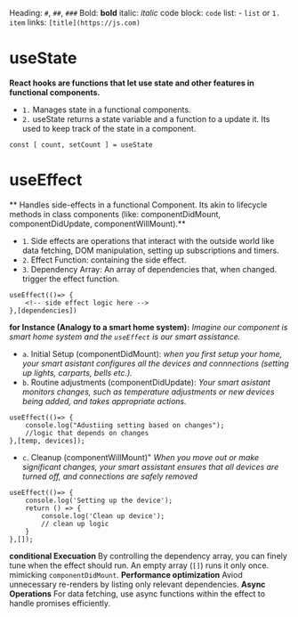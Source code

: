 
Heading: `#`, `##`, `###`
Bold: **bold**
italic: *italic*
code block: ``code``
list: - `list` or `1. item`
links: `[title](https://js.com)`


# useState
**React hooks are functions that let use state and other features in functional components.**
- `1.` Manages state in a functional components.
- `2.` useState returns a state variable and a function to a update it. Its used to keep track of the state in a component.

```
const [ count, setCount ] = useState
```
# useEffect
** Handles side-effects in a functional Component. Its akin to lifecycle methods in class components (like: componentDidMount, componentDidUpdate, componentWillMount).**
- `1`. Side effects are operations that interact with the outside world like data fetching, DOM manipulation, setting up subscriptions and timers. 
- `2`. Effect Function: containing the side effect.
- `3`. Dependency Array: An array of dependencies that, when changed. trigger the effect function. 

```
useEffect(()=> {
    <!-- side effect logic here -->
},[dependencies])
```
**for Instance (Analogy to a smart home system):** *Imagine our component is smart home system and the `useEffect` is our smart assistance.*
- `a`. Initial Setup (componentDidMount): 
*when you first setup your home, your smart asistant configures all the devices and connnections (setting up lights, carparts, bells etc.).*
- `b`. Routine adjustments (componentDidUpdate): 
*Your smart asistant monitors changes, such as temperature adjustments or new devices being added, and takes appropriate actions.*
```
useEffect(()=> {
    console.log("Adustiing setting based on changes");
    //logic that depends on changes
},[temp, devices]);
```
- `c`. Cleanup (componentWillMount)" 
*When you move out or make significant changes, your smart assistant ensures that all devices are turned off, and connections are safely removed*

```code
useEffect(()=> {
    console.log('Setting up the device');
    return () => {
        console.log('Clean up device');
        // clean up logic
    }
},[]);
```
**conditional Execuation**
By controlling the dependency array, you can finely tune when the effect should run. An empty array (`[]`) runs it only once. mimicking `componentDidMount`.
**Performance optimization**
Aviod unnecessary re-renders by listing only relevant dependencies.
**Async Operations**
For data fetching, use async functions within the effect to handle promises efficiently. 


